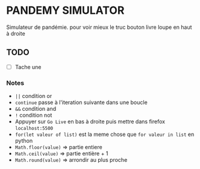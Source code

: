 # PANDEMY SIMULATOR

Simulateur de pandémie. pour voir mieux le truc bouton livre loupe en haut à droite

## TODO

- [ ] Tache une

### Notes

- `||` condition or
- `continue` passe à l'iteration suivante dans une boucle
- `&&` condition and
- `!` condition not
- Appuyer sur `Go Live` en bas à droite puis mettre dans firefox `localhost:5500`
- `for(let valeur of list)` est la meme chose que `for valeur in list` en python
- `Math.floor(value)` => partie entiere
- `Math.ceil(value)` => partie entière + 1
- `Math.round(value)` => arrondir au plus proche